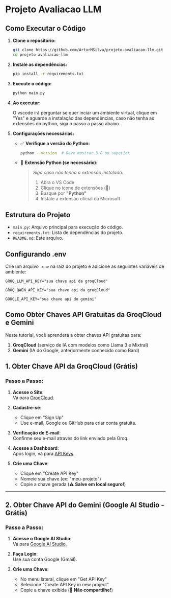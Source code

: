 # Projeto Avaliacao LLM

## Como Executar o Código

1. **Clone o repositório:**
    ```bash
    git clone https://github.com/ArturMSilva/projeto-avaliacao-llm.git
    cd projeto-avaliacao-llm
    ```

2. **Instale as dependências:**
    ```bash
    pip install -r requirements.txt
    ```

3. **Execute o código:**
    ```bash
    python main.py
    ```

4. **Ao executar:**

    O vscode irá perguntar se quer inciar um ambiente virtual, clique em "Yes" e aguarde a instalação das dependências, caso não tenha as extensões do python, siga o passo a passo abaixo.

5. **Configurações necessárias:**

   - ✅ **Verifique a versão do Python:**  
     ```bash
     python --version  # Deve mostrar 3.8 ou superior
     ```

   - 🔌 **Extensão Python (se necessário):**  
     > *Siga caso não tenha a extensão instalada:*  
     > 1. Abra o VS Code  
     > 2. Clique no ícone de extensões (🔎)  
     > 3. Busque por **"Python"**  
     > 4. Instale a extensão oficial da Microsoft

## Estrutura do Projeto

- `main.py`: Arquivo principal para execução do código.
- `requirements.txt`: Lista de dependências do projeto.
- `README.md`: Este arquivo.

## Configurando .env

Crie um arquivo `.env` na raiz do projeto e adicione as seguintes variáveis de ambiente:

```env
GROQ_LLM_API_KEY="sua chave api da groqCloud"

GROQ_QWEN_API_KEY="sua chave api da groqCloud"

GOOGLE_API_KEY="sua chave api do gemini"
```

## Como Obter Chaves API Gratuitas da GroqCloud e Gemini

Neste tutorial, você aprenderá a obter chaves API gratuitas para:
1. **GroqCloud** (serviço de IA com modelos como Llama 3 e Mixtral)
2. **Gemini** (IA do Google, anteriormente conhecido como Bard)

## 1. Obter Chave API da GroqCloud (Grátis)

### Passo a Passo:
1. **Acesse o Site**:  
   Vá para [GroqCloud](https://console.groq.com/login).

2. **Cadastre-se**:  
   - Clique em "Sign Up"  
   - Use e-mail, Google ou GitHub para criar conta gratuita.

3. **Verificação de E-mail**:  
   Confirme seu e-mail através do link enviado pela Groq.

4. **Acesse a Dashboard**:  
   Após login, vá para [API Keys](https://console.groq.com/keys).

5. **Crie uma Chave**:  
   - Clique em "Create API Key"  
   - Nomeie sua chave (ex: "meu-projeto")  
   - Copie a chave gerada (⚠️ **Salve em local seguro!**)

---

## 2. Obter Chave API do Gemini (Google AI Studio - Grátis)

### Passo a Passo:
1. **Acesse o Google AI Studio**:  
   Vá para [Google AI Studio](https://aistudio.google.com/).

2. **Faça Login**:  
   Use sua conta Google (Gmail).

3. **Crie uma Chave**:  
   - No menu lateral, clique em "Get API Key"  
   - Selecione "Create API Key in new project"  
   - Copie a chave exibida (🔑 **Não compartilhe!**)

